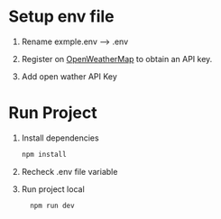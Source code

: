 # Setup env file

1. Rename exmple.env --> .env

2. Register on [OpenWeatherMap](https://openweathermap.org/) to obtain an API key.

3. Add open wather API Key

# Run Project

1. Install dependencies

   ```bash
   npm install
   ```

2. Recheck .env file variable

3. Run project local

    ```bash
      npm run dev
    ```
